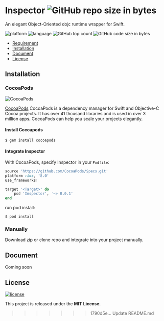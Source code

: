 # Inspector ![GitHub repo size in bytes](https://img.shields.io/github/repo-size/0xxd0/Inspector.svg?colorA=24292e&colorB=24292e&style=flat)
An elegant Object-Oriented objc runtime wrapper for Swift.

![platform](https://img.shields.io/badge/platform-iOS%20%7C%20macOS%20%7C%20tvOS%20%7C%20watchOS-ed523f.svg)  ![language](https://img.shields.io/github/languages/top/0xxd0/Inspector.svg?colorB=ed523f) ![GitHub top count](https://img.shields.io/github/languages/count/0xxd0/Inspector.svg?colorB=ed523f) ![GitHub code size in bytes](https://img.shields.io/github/languages/code-size/0xxd0/Inspector.svg?colorB=ed523f)


- [Requirement](#requirement)
- [Installation](#installation)
- [Document](#document)
- [License](#license)


## Installation

### CocoaPods 
![CocoaPods](https://img.shields.io/cocoapods/v/Inspector.svg)

[CocoaPods](http://cocoapods.org) CocoaPods is a dependency manager for Swift and Objective-C Cocoa projects. It has over 41 thousand libraries and is used in over 3 million apps. CocoaPods can help you scale your projects elegantly. 

#### Install Cocoapods

```bash
$ gem install cocoapods
```

#### Integrate Inspector

With CocoaPods, specify Inspector in your `Podfile`:

```ruby
source 'https://github.com/CocoaPods/Specs.git'
platform :ios, '8.0'
use_frameworks!

target '<Target>' do
    pod 'Inspector', '~> 0.0.1'
end
```

run pod install:

```bash
$ pod install
```

### Manually

Download zip or clone repo and integrate into your project manually.

## Document

Coming soon

## License
[![license](https://img.shields.io/github/license/0xxd0/Inspector.svg?colorA=24292e&colorB=24292e&style=flat)](https://github.com/0xxd0/Inspector/blob/master/LICENSE)

This project is released under the **MIT License**.
>>>>>>> 1790d5e... Update README.md
